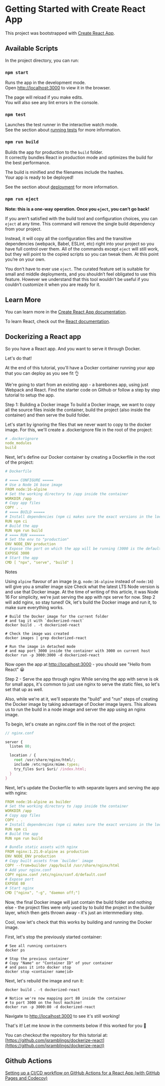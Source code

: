 # Getting Started with Create React App

This project was bootstrapped with [Create React App](https://github.com/facebook/create-react-app).

## Available Scripts

In the project directory, you can run:

### `npm start`

Runs the app in the development mode.\
Open [http://localhost:3000](http://localhost:3000) to view it in the browser.

The page will reload if you make edits.\
You will also see any lint errors in the console.

### `npm test`

Launches the test runner in the interactive watch mode.\
See the section about [running tests](https://facebook.github.io/create-react-app/docs/running-tests) for more information.

### `npm run build`

Builds the app for production to the `build` folder.\
It correctly bundles React in production mode and optimizes the build for the best performance.

The build is minified and the filenames include the hashes.\
Your app is ready to be deployed!

See the section about [deployment](https://facebook.github.io/create-react-app/docs/deployment) for more information.

### `npm run eject`

**Note: this is a one-way operation. Once you `eject`, you can’t go back!**

If you aren’t satisfied with the build tool and configuration choices, you can `eject` at any time. This command will remove the single build dependency from your project.

Instead, it will copy all the configuration files and the transitive dependencies (webpack, Babel, ESLint, etc) right into your project so you have full control over them. All of the commands except `eject` will still work, but they will point to the copied scripts so you can tweak them. At this point you’re on your own.

You don’t have to ever use `eject`. The curated feature set is suitable for small and middle deployments, and you shouldn’t feel obligated to use this feature. However we understand that this tool wouldn’t be useful if you couldn’t customize it when you are ready for it.

## Learn More

You can learn more in the [Create React App documentation](https://facebook.github.io/create-react-app/docs/getting-started).

To learn React, check out the [React documentation](https://reactjs.org/).

## Dockerizing a React app

So you have a React app. And you want to serve it through Docker.

Let's do that!

At the end of this tutorial, you'll have a Docker container running your app that you can deploy as you see fit 👌

We're going to start from an existing app - a barebones app, using just Webpack and React. Find the starter code on Github or follow a step by step tutorial to setup the app.

Step 1: Building a Docker image
To build a Docker image, we want to copy all the source files inside the container, build the project (also inside the container) and then serve the build folder.

Let's start by ignoring the files that we never want to copy to the docker image. For this, we'll create a .dockerignore file in the root of the project:

```yml
# .dockerignore
node_modules
build
```

Next, let's define our Docker container by creating a Dockerfile in the root of the project:

```yml
# Dockerfile

# ==== CONFIGURE =====
# Use a Node 16 base image
FROM node:16-alpine 
# Set the working directory to /app inside the container
WORKDIR /app
# Copy app files
COPY . .
# ==== BUILD =====
# Install dependencies (npm ci makes sure the exact versions in the lockfile gets installed)
RUN npm ci 
# Build the app
RUN npm run build
# ==== RUN =======
# Set the env to "production"
ENV NODE_ENV production
# Expose the port on which the app will be running (3000 is the default that `serve` uses)
EXPOSE 3000
# Start the app
CMD [ "npx", "serve", "build" ]
```

Notes

Using `alpine` flavour of an image (e.g. `node:16-alpine` instead of `node:16`) will give you a smaller image size
Check what the latest LTS Node version is and use that Docker image. At the time of writing of this article, it was Node 16
For simplicity, we're just serving the app with npx serve for now. Step 2 will add nginx, so stay tuned!
Ok, let's build the Docker image and run it, to make sure everything works.

```shell
# Build the Docker image for the current folder 
# and tag it with `dockerized-react`
docker build . -t dockerized-react

# Check the image was created
docker images | grep dockerized-react

# Run the image in detached mode 
# and map port 3000 inside the container with 3000 on current host
docker run -p 3000:3000 -d dockerized-react
```

Now open the app at [http://localhost:3000](http://localhost:3000) - you should see "Hello from React" 😀


Step 2 - Serve the app through nginx
While serving the app with serve is ok for small apps, it's common to just use nginx to serve the static files, so let's set that up as well.

Also, while we're at it, we'll separate the "build" and "run" steps of creating the Docker image by taking advantage of Docker image layers. This allows us to run the build in a node image and server the app using an nginx image.

To begin, let's create an nginx.conf file in the root of the project:

```js
// nginx.conf

server {
  listen 80;

  location / {
    root /usr/share/nginx/html/;
    include /etc/nginx/mime.types;
    try_files $uri $uri/ /index.html;
  }
}
```
Next, let's update the Dockerfile to with separate layers and serving the app with nginx:

```yml
FROM node:16-alpine as builder
# Set the working directory to /app inside the container
WORKDIR /app
# Copy app files
COPY . .
# Install dependencies (npm ci makes sure the exact versions in the lockfile gets installed)
RUN npm ci 
# Build the app
RUN npm run build

# Bundle static assets with nginx
FROM nginx:1.21.0-alpine as production
ENV NODE_ENV production
# Copy built assets from `builder` image
COPY --from=builder /app/build /usr/share/nginx/html
# Add your nginx.conf
COPY nginx.conf /etc/nginx/conf.d/default.conf
# Expose port
EXPOSE 80
# Start nginx
CMD ["nginx", "-g", "daemon off;"]
```

Now, the final Docker image will just contain the build folder and nothing else - the project files were only used by to build the project in the builder layer, which then gets thrown away - it's just an intermmediary step.

Cool, now let's check that this works by building and running the Docker image.

First, let's stop the previously started container:

``` shell
# See all running containers
docker ps

# Stop the previous container
# Copy "Name" or "Container ID" of your container
# and pass it into docker stop
docker stop <container name|id>
```
Next, let's rebuild the image and run it:
```shell
docker build . -t dockerized-react

# Notice we're now mapping port 80 inside the container 
# to port 3000 on the host machine!
docker run -p 3000:80 -d dockerized-react
```
Navigate to [http://localhost:3000](http://localhost:3000) to see it's still working!

That's it! Let me know in the comments below if this worked for you 💪

You can checkout the repository for this tutorial at: [https://github.com/jsramblings/dockerize-react](https://github.com/jsramblings/dockerize-react)

## Github Actions

[Setting up a CI/CD workflow on GitHub Actions for a React App (with GitHub Pages and Codecov)](https://dev.to/dyarleniber/setting-up-a-ci-cd-workflow-on-github-actions-for-a-react-app-with-github-pages-and-codecov-4hnp)